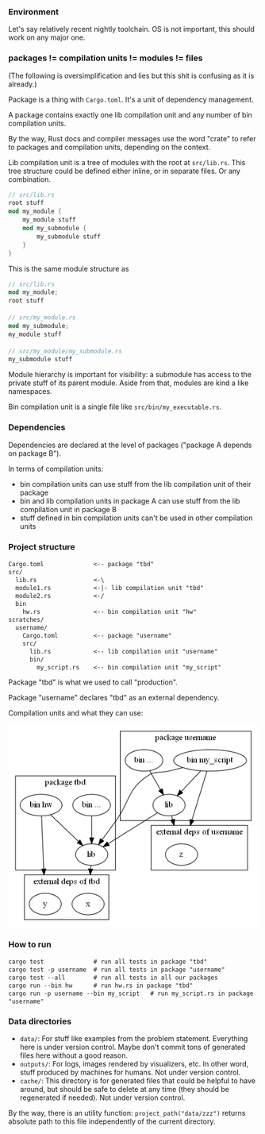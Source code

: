 ### Environment

Let's say relatively recent nightly toolchain.
OS is not important, this should work on any major one.

### packages != compilation units != modules != files

(The following is oversimplification and lies but this shit is confusing as it is already.)

Package is a thing with `Cargo.toml`. It's a unit of dependency management.

A package contains exactly one lib compilation unit and any number of bin compilation units.

By the way, Rust docs and compiler messages use the word "crate" to refer to packages and compilation units, depending on the context.

Lib compilation unit is a tree of modules with the root at `src/lib.rs`.
This tree structure could be defined either inline, or in separate files. Or any combination.
```rust
// src/lib.rs
root stuff
mod my_module {
    my_module stuff
    mod my_submodule {
        my_submodule stuff
    }
}
```
This is the same module structure as
```rust
// src/lib.rs
mod my_module;
root stuff

// src/my_module.rs
mod my_submodule;
my_module stuff

// src/my_module/my_submodule.rs
my_submodule stuff
```

Module hierarchy is important for visibility: a submodule has access to the private stuff of its parent module. Aside from that, modules are kind a like namespaces.

Bin compilation unit is a single file like `src/bin/my_executable.rs`.

### Dependencies

Dependencies are declared at the level of packages ("package A depends on package B").

In terms of compilation units:

 * bin compilation units can use stuff from the lib compilation unit of their package
 * bin and lib compilation units in package A can use stuff from the lib compilation unit in package B
 * stuff defined in bin compilation units can't be used in other compilation units

### Project structure

```
Cargo.toml              <-- package "tbd"
src/
  lib.rs                <-\
  module1.rs            <-|- lib compilation unit "tbd"
  module2.rs            <-/
  bin
    hw.rs               <-- bin compilation unit "hw"
scratches/
  username/
    Cargo.toml          <-- package "username"
    src/
      lib.rs            <-- lib compilation unit "username"
      bin/
        my_script.rs    <-- bin compilation unit "my_script"
```

Package "tbd" is what we used to call "production".

Package "username" declares "tbd" as an external dependency.

Compilation units and what they can use:
<!--
To update, run
    dot compilation_units.dot -Tpng -o compilation_units.png
-->
![mess](compilation_units.png)

### How to run

```
cargo test              # run all tests in package "tbd"
cargo test -p username  # run all tests in package "username"
cargo test --all        # run all tests in all our packages
cargo run --bin hw      # run hw.rs in package "tbd"
cargo run -p username --bin my_script   # run my_script.rs in package "username"
```

### Data directories

 * `data/`: For stuff like examples from the problem statement.
   Everything here is under version control.
   Maybe don't commit tons of generated files here without a good reason.
 * `outputs/`: For logs, images rendered by visualizers, etc.
   In other word, stuff produced by machines for humans.
   Not under version control.
 * `cache/`: This directory is for generated files that could be helpful to have around,
   but should be safe to delete at any time (they should be regenerated if needed).
   Not under version control.

By the way, there is an utility function:
`project_path("data/zzz")` returns absolute path to this file
independently of the current directory.